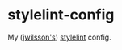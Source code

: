 # stylelint-config

My ([jwilsson's](https://github.com/jwilsson)) [stylelint](http://stylelint.io/) config.
